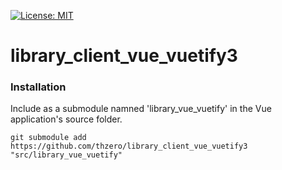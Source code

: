 [![License: MIT](https://img.shields.io/badge/License-MIT-yellow.svg)](https://opensource.org/licenses/MIT)

# library_client_vue_vuetify3

### Installation

Include as a submodule namned 'library_vue_vuetify' in the Vue application's source folder.

```
git submodule add https://github.com/thzero/library_client_vue_vuetify3 "src/library_vue_vuetify"
```
